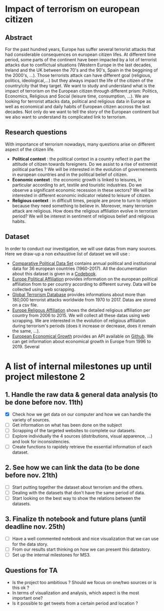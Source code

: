 # Impact of terrorism on european citizen

## Abstract 
For the past hundred years, Europe has suffer several terrorist attacks that had considerable consequences on european citizen lifes. At different time period, some parts of the continent have been impacted by a lot of terrorist attacks due to conflictual situations (Western Europe in the last decades, Ireland and the UK between the 70's and the 90's, Spain in the beggining of the 2000's, ...). Those terrorists attack can have different goal (religious, politics, ideological,...) but they always impact the life of the citizen of the country/city that they target. We want to study and understand what is the impact of terrorism on the European citizen through different prism: Politics, Economics, Religious and Social (leisure time, consumption, ...).  We are looking for terrorist attacks data, political and religious data in Europe as well as economical and daily habits of European citizen accross the last decades. Not only do we want to tell the story of the European continent but we also want to understand its complicated link to terrorism.


## Research questions
With importance of terrorism nowadays, many questions arise on different aspect of the citizen life. 
- **Political context** : the political context in a country reflect in part the attitude of citizen towards foreigners. Do we assist to a rise of extremist political parties ? We will be interested in the evolution of governements in european countries and in the political belief of citizen.
- **Economic context** : the economic growth is linked to leisures, in particular according to art, textile and touristic industries. Do we observe a significant economic recession in these sectors? We will be interested in different economic indicator related to leisure of citizen.
- **Religious context** : in difficult times, people are prone to turn to religion because they need something to believe in. Moreover, many terrorism attack are religious. How does the religious affiliation evolve in terrorism period? We will be interest in sentiment of religious belief and religious habits.

## Dataset
In order to conduct our investigation, we will use datas from many sources. Here we draw-up a non exhaustive list of dataset we will use :
- [Comparative Political Data Set](http://www.cpds-data.org/index.php/data) contains annual political and institutional data for 36 european countries (1960-2017). All the documentation about this dataset is given in a [Codebook](http://www.cpds-data.org/images/Update2019/Codebook-Government-Composition-1960-2017.pdf). 
- [Europe Political Affiliation](https://europeelects.eu/data/) provides information on the european political affiliation from  to per country according to different survey. Data will be collected using web scrapping.
- [Global Terrorism Database](https://www.kaggle.com/START-UMD/gtd) provides informations about more than 180,000 terrorist attacks worldwide from 1970 to 2017. Datas are stored on a csv file.
- [Europe Religous Affiliation](https://www.smre-data.ch/en/data_exploring/region_cockpit#/mode/dataset_comparison/region/FRA/period/2010/presentation/table) shows the detailed religious affiliation per country from 2006 to 2015. We will collect all these datas using web scrapping. We are interested in the evolution of religious affiliation during terrorism's periods (does it increase or decrease, does it remain the same, ...).
- [European Economical Growth](https://tradingeconomics.com/api/?source=summary) provides an API available on [Github](https://github.com/tradingeconomics/tradingeconomics). We can get information about economical growth in Europe from 1996 to 2019. Several 

# A list of internal milestones up until project milestone 2 
## 1. Handle the raw data & general data analysis (to be done before nov. 11th)
 - [x] Check how we get data on our computer and how we can handle the variety of sources.
 - [ ] Get information on what has been done on the subject
 - [ ] Scrapping of the targeted websites to complete our datasets.
 - [ ] Explore individually the 4 sources (distributions, visual apparence, ...) and look for inconsistencies.
 - [ ] Create functions to rapidely retrieve the essential information of each dataset. 
 
## 2. See how we can link the data (to be done before nov. 21th)
 - [ ] Start putting together the dataset about terrorism and the others.
 - [ ] Dealing with the datasets that don't have the same period of data.
 - [ ] Start looking on the best way to show the relations between the datasets.
 
## 3. Finalize th notebook and future plans (until deadline nov. 25th)
 - [ ] Have a well commented notebook and nice visualization that we can use for the data story.
 - [ ] From our results start thinking on how we can present this datastory.
 - [ ] Set up the internal milestones for MS3.

## Questions for TA 
- Is the project too ambitious ? Should we focus on one/two sources or is this ok ?
- In terms of visualization and analysis, which aspect is the most important one?
- Is it possible to get tweets from a certain period and location ?
